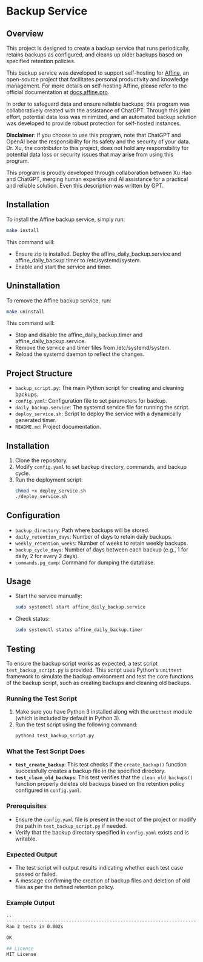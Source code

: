 # Backup Service

## Overview
This project is designed to create a backup service that runs periodically, retains backups as configured, and cleans up older backups based on specified retention policies. 

This backup service was developed to support self-hosting for [Affine](http://affine.pro), an open-source project that facilitates personal productivity and knowledge management. For more details on self-hosting Affine, please refer to the official documentation at [docs.affine.pro](https://docs.affine.pro/docs/self-host-affine).

In order to safeguard data and ensure reliable backups, this program was collaboratively created with the assistance of ChatGPT. Through this joint effort, potential data loss was minimized, and an automated backup solution was developed to provide robust protection for self-hosted instances.

**Disclaimer**: If you choose to use this program, note that ChatGPT and OpenAI bear the responsibility for its safety and the security of your data. Dr. Xu, the contributor to this project, does not hold any responsibility for potential data loss or security issues that may arise from using this program.

This program is proudly developed through collaboration between Xu Hao and ChatGPT, merging human expertise and AI assistance for a practical and reliable solution. Even this description was written by GPT.
    
## Installation
To install the Affine backup service, simply run:


```bash
make install
```
This command will:

- Ensure zip is installed.
Deploy the affine_daily_backup.service and affine_daily_backup.timer to /etc/systemd/system.
- Enable and start the service and timer.

## Uninstallation
To remove the Affine backup service, run:

```bash
make uninstall
```

This command will:

- Stop and disable the affine_daily_backup.timer and affine_daily_backup.service.
- Remove the service and timer files from /etc/systemd/system.
- Reload the systemd daemon to reflect the changes.

## Project Structure
- `backup_script.py`: The main Python script for creating and cleaning backups.
- `config.yaml`: Configuration file to set parameters for backup.
- `daily_backup.service`: The systemd service file for running the script.
- `deploy_service.sh`: Script to deploy the service with a dynamically generated timer.
- `README.md`: Project documentation.

## Installation
1. Clone the repository.
2. Modify `config.yaml` to set backup directory, commands, and backup cycle.
3. Run the deployment script:
    ```bash
    chmod +x deploy_service.sh
    ./deploy_service.sh
    ```

## Configuration
- `backup_directory`: Path where backups will be stored.
- `daily_retention_days`: Number of days to retain daily backups.
- `weekly_retention_weeks`: Number of weeks to retain weekly backups.
- `backup_cycle_days`: Number of days between each backup (e.g., 1 for daily, 2 for every 2 days).
- `commands.pg_dump`: Command for dumping the database.

## Usage
- Start the service manually:
    ```bash
    sudo systemctl start affine_daily_backup.service
    ```
- Check status:
    ```bash
    sudo systemctl status affine_daily_backup.timer
    ```

## Testing

To ensure the backup script works as expected, a test script `test_backup_script.py` is provided. This script uses Python's `unittest` framework to simulate the backup environment and test the core functions of the backup script, such as creating backups and cleaning old backups.

### Running the Test Script
1. Make sure you have Python 3 installed along with the `unittest` module (which is included by default in Python 3).
2. Run the test script using the following command:
    ```bash
    python3 test_backup_script.py
    ```

### What the Test Script Does
- **`test_create_backup`**: This test checks if the `create_backup()` function successfully creates a backup file in the specified directory.
- **`test_clean_old_backups`**: This test verifies that the `clean_old_backups()` function properly deletes old backups based on the retention policy configured in `config.yaml`.

### Prerequisites
- Ensure the `config.yaml` file is present in the root of the project or modify the path in `test_backup_script.py` if needed.
- Verify that the backup directory specified in `config.yaml` exists and is writable.

### Expected Output
- The test script will output results indicating whether each test case passed or failed.
- A message confirming the creation of backup files and deletion of old files as per the defined retention policy.

### Example Output
```bash
..
----------------------------------------------------------------------
Ran 2 tests in 0.002s

OK

## License
MIT License
